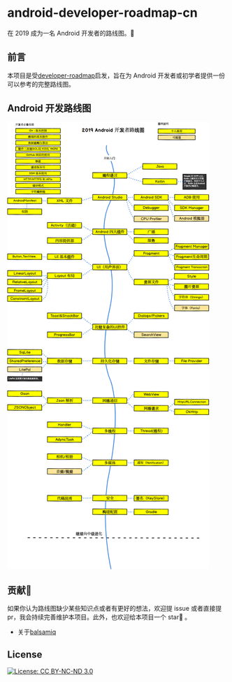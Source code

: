 # android-developer-roadmap-cn
在 2019 成为一名 Android 开发者的路线图。🚀

## 前言

本项目是受[developer-roadmap](https://github.com/kamranahmedse/developer-roadmap)启发，旨在为 Android 开发者或初学者提供一份可以参考的完整路线图。

## Android 开发路线图

![](roadmap.png)

## 贡献👏

如果你认为路线图缺少某些知识点或者有更好的想法，欢迎提 issue 或者直接提 pr，我会持续完善维护本项目。此外，也欢迎给本项目一个 star🌟 。

- 关于[balsamiq](https://balsamiq.com/)

## License

[![License: CC BY-NC-ND 3.0](https://img.shields.io/badge/License-CC%20BY--NC--ND%203.0-lightgrey.svg)](https://creativecommons.org/licenses/by-nc-nd/3.0/)